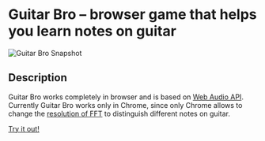 # Guitar Bro – browser game that helps you learn notes on guitar

![Guitar Bro Snapshot](https://user-images.githubusercontent.com/768070/27518743-17a23ec4-59e7-11e7-8873-5b8ee3be5251.png)

## Description

Guitar Bro works completely in browser and is based on [Web Audio API](https://developer.mozilla.org/en-US/docs/Web/API/Web_Audio_API). Currently Guitar Bro works only in Chrome, since only Chrome allows to change the [resolution of FFT](https://developer.mozilla.org/en-US/docs/Web/API/AnalyserNode/fftSize) to distinguish different notes on guitar.

[Try it out!](https://makaroni4.github.io/guitar_bro/)
